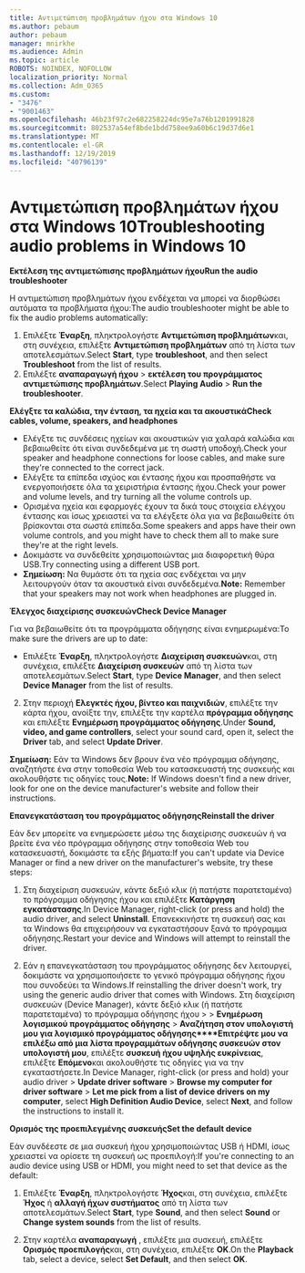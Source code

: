 ```yaml
---
title: Αντιμετώπιση προβλημάτων ήχου στα Windows 10
ms.author: pebaum
author: pebaum
manager: mnirkhe
ms.audience: Admin
ms.topic: article
ROBOTS: NOINDEX, NOFOLLOW
localization_priority: Normal
ms.collection: Adm_O365
ms.custom:
- "3476"
- "9001463"
ms.openlocfilehash: 46b23f97c2e682258224dc95e7a76b1201991828
ms.sourcegitcommit: 802537a54ef8bde1bdd758ee9a60b6c19d37d6e1
ms.translationtype: MT
ms.contentlocale: el-GR
ms.lasthandoff: 12/19/2019
ms.locfileid: "40796139"
---
```

# <a name="troubleshooting-audio-problems-in-windows-10"></a><span data-ttu-id="61735-102">Αντιμετώπιση προβλημάτων ήχου στα Windows 10</span><span class="sxs-lookup"><span data-stu-id="61735-102">Troubleshooting audio problems in Windows 10</span></span>

<span data-ttu-id="61735-103">**Εκτέλεση της αντιμετώπισης προβλημάτων ήχου**</span><span class="sxs-lookup"><span data-stu-id="61735-103">**Run the audio troubleshooter**</span></span>

<span data-ttu-id="61735-104">Η αντιμετώπιση προβλημάτων ήχου ενδέχεται να μπορεί να διορθώσει αυτόματα τα προβλήματα ήχου:</span><span class="sxs-lookup"><span data-stu-id="61735-104">The audio troubleshooter might be able to fix the audio problems automatically:</span></span> 

1. <span data-ttu-id="61735-105">Επιλέξτε **Έναρξη**, πληκτρολογήστε **Αντιμετώπιση προβλημάτων**και, στη συνέχεια, επιλέξτε **Αντιμετώπιση προβλημάτων** από τη λίστα των αποτελεσμάτων.</span><span class="sxs-lookup"><span data-stu-id="61735-105">Select **Start**, type **troubleshoot**, and then select **Troubleshoot** from the list of results.</span></span> 
2. <span data-ttu-id="61735-106">Επιλέξτε **αναπαραγωγή ήχου** > **εκτέλεση του προγράμματος αντιμετώπισης προβλημάτων**.</span><span class="sxs-lookup"><span data-stu-id="61735-106">Select **Playing Audio** > **Run the troubleshooter**.</span></span>

<span data-ttu-id="61735-107">**Ελέγξτε τα καλώδια, την ένταση, τα ηχεία και τα ακουστικά**</span><span class="sxs-lookup"><span data-stu-id="61735-107">**Check cables, volume, speakers, and headphones**</span></span>

- <span data-ttu-id="61735-108">Ελέγξτε τις συνδέσεις ηχείων και ακουστικών για χαλαρά καλώδια και βεβαιωθείτε ότι είναι συνδεδεμένα με τη σωστή υποδοχή.</span><span class="sxs-lookup"><span data-stu-id="61735-108">Check your speaker and headphone connections for loose cables, and make sure they're connected to the correct jack.</span></span>
- <span data-ttu-id="61735-109">Ελέγξτε τα επίπεδα ισχύος και έντασης ήχου και προσπαθήστε να ενεργοποιήσετε όλα τα χειριστήρια έντασης ήχου.</span><span class="sxs-lookup"><span data-stu-id="61735-109">Check your power and volume levels, and try turning all the volume controls up.</span></span>
- <span data-ttu-id="61735-110">Ορισμένα ηχεία και εφαρμογές έχουν τα δικά τους στοιχεία ελέγχου έντασης και ίσως χρειαστεί να τα ελέγξετε όλα για να βεβαιωθείτε ότι βρίσκονται στα σωστά επίπεδα.</span><span class="sxs-lookup"><span data-stu-id="61735-110">Some speakers and apps have their own volume controls, and you might have to check them all to make sure they're at the right levels.</span></span>
- <span data-ttu-id="61735-111">Δοκιμάστε να συνδεθείτε χρησιμοποιώντας μια διαφορετική θύρα USB.</span><span class="sxs-lookup"><span data-stu-id="61735-111">Try connecting using a different USB port.</span></span>
- <span data-ttu-id="61735-112">**Σημείωση:** Να θυμάστε ότι τα ηχεία σας ενδέχεται να μην λειτουργούν όταν τα ακουστικά είναι συνδεδεμένα.</span><span class="sxs-lookup"><span data-stu-id="61735-112">**Note:** Remember that your speakers may not work when headphones are plugged in.</span></span>

<span data-ttu-id="61735-113">**Έλεγχος διαχείρισης συσκευών**</span><span class="sxs-lookup"><span data-stu-id="61735-113">**Check Device Manager**</span></span>

<span data-ttu-id="61735-114">Για να βεβαιωθείτε ότι τα προγράμματα οδήγησης είναι ενημερωμένα:</span><span class="sxs-lookup"><span data-stu-id="61735-114">To make sure the drivers are up to date:</span></span>

- <span data-ttu-id="61735-115">Επιλέξτε **Έναρξη**, πληκτρολογήστε **Διαχείριση συσκευών**και, στη συνέχεια, επιλέξτε **Διαχείριση συσκευών** από τη λίστα των αποτελεσμάτων.</span><span class="sxs-lookup"><span data-stu-id="61735-115">Select **Start**, type **Device Manager**, and then select **Device Manager** from the list of results.</span></span>

2. <span data-ttu-id="61735-116">Στην περιοχή **Ελεγκτές ήχου, βίντεο και παιχνιδιών**, επιλέξτε την κάρτα ήχου, ανοίξτε την, επιλέξτε την καρτέλα **πρόγραμμα οδήγησης** και επιλέξτε **Ενημέρωση προγράμματος οδήγησης**.</span><span class="sxs-lookup"><span data-stu-id="61735-116">Under **Sound, video, and game controllers**, select your sound card, open it, select the **Driver** tab, and select **Update Driver**.</span></span> 

<span data-ttu-id="61735-117">**Σημείωση:** Εάν τα Windows δεν βρουν ένα νέο πρόγραμμα οδήγησης, αναζητήστε ένα στην τοποθεσία Web του κατασκευαστή της συσκευής και ακολουθήστε τις οδηγίες τους.</span><span class="sxs-lookup"><span data-stu-id="61735-117">**Note:** If Windows doesn't find a new driver, look for one on the device manufacturer's website and follow their instructions.</span></span>

<span data-ttu-id="61735-118">**Επανεγκατάσταση του προγράμματος οδήγησης**</span><span class="sxs-lookup"><span data-stu-id="61735-118">**Reinstall the driver**</span></span>

<span data-ttu-id="61735-119">Εάν δεν μπορείτε να ενημερώσετε μέσω της διαχείρισης συσκευών ή να βρείτε ένα νέο πρόγραμμα οδήγησης στην τοποθεσία Web του κατασκευαστή, δοκιμάστε τα εξής βήματα:</span><span class="sxs-lookup"><span data-stu-id="61735-119">If you can't update via Device Manager or find a new driver on the manufacturer's website, try these steps:</span></span> 

1. <span data-ttu-id="61735-120">Στη διαχείριση συσκευών, κάντε δεξιό κλικ (ή πατήστε παρατεταμένα) το πρόγραμμα οδήγησης ήχου και επιλέξτε **Κατάργηση εγκατάστασης**.</span><span class="sxs-lookup"><span data-stu-id="61735-120">In Device Manager, right-click (or press and hold) the audio driver, and select **Uninstall**.</span></span> <span data-ttu-id="61735-121">Επανεκκινήστε τη συσκευή σας και τα Windows θα επιχειρήσουν να εγκαταστήσουν ξανά το πρόγραμμα οδήγησης.</span><span class="sxs-lookup"><span data-stu-id="61735-121">Restart your device and Windows will attempt to reinstall the driver.</span></span>

2. <span data-ttu-id="61735-122">Εάν η επανεγκατάσταση του προγράμματος οδήγησης δεν λειτουργεί, δοκιμάστε να χρησιμοποιήσετε το γενικό πρόγραμμα οδήγησης ήχου που συνοδεύει τα Windows.</span><span class="sxs-lookup"><span data-stu-id="61735-122">If reinstalling the driver doesn't work, try using the generic audio driver that comes with Windows.</span></span> <span data-ttu-id="61735-123">Στη διαχείριση συσκευών (Device Manager), κάντε δεξιό κλικ (ή πατήστε παρατεταμένα) το πρόγραμμα οδήγησης ήχου > > **Ενημέρωση λογισμικού προγράμματος οδήγησης** > **Αναζήτηση στον υπολογιστή μου για λογισμικό προγράμματος οδήγησης\*\*\*\*Επιτρέψτε μου να επιλέξω από μια λίστα προγραμμάτων οδήγησης συσκευών στον υπολογιστή μου**, επιλέξτε **συσκευή ήχου υψηλής ευκρίνειας**, επιλέξτε **Επόμενο**και ακολουθήστε τις οδηγίες για να την εγκαταστήσετε.</span><span class="sxs-lookup"><span data-stu-id="61735-123">In Device Manager, right-click (or press and hold) your audio driver > **Update driver software** > **Browse my computer for driver software** > **Let me pick from a list of device drivers on my computer**, select **High Definition Audio Device**, select **Next**, and follow the instructions to install it.</span></span>

<span data-ttu-id="61735-124">**Ορισμός της προεπιλεγμένης συσκευής**</span><span class="sxs-lookup"><span data-stu-id="61735-124">**Set the default device**</span></span>

<span data-ttu-id="61735-125">Εάν συνδέεστε σε μια συσκευή ήχου χρησιμοποιώντας USB ή HDMI, ίσως χρειαστεί να ορίσετε τη συσκευή ως προεπιλογή:</span><span class="sxs-lookup"><span data-stu-id="61735-125">If you're connecting to an audio device using USB or HDMI, you might need to set that device as the default:</span></span> 

1. <span data-ttu-id="61735-126">Επιλέξτε **Έναρξη**, πληκτρολογήστε **Ήχος**και, στη συνέχεια, επιλέξτε **Ήχος** ή **αλλαγή ήχων συστήματος** από τη λίστα των αποτελεσμάτων.</span><span class="sxs-lookup"><span data-stu-id="61735-126">Select **Start**, type **Sound**, and then select **Sound** or **Change system sounds** from the list of results.</span></span>

2. <span data-ttu-id="61735-127">Στην καρτέλα **αναπαραγωγή** , επιλέξτε μια συσκευή, επιλέξτε **Ορισμός προεπιλογής**και, στη συνέχεια, επιλέξτε **OK**.</span><span class="sxs-lookup"><span data-stu-id="61735-127">On the **Playback** tab, select a device, select **Set Default**, and then select **OK**.</span></span>

